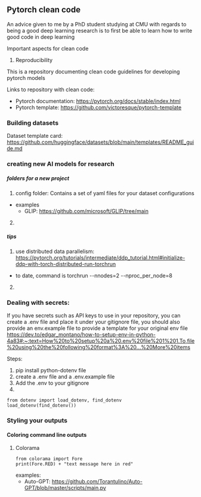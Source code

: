## Pytorch clean code 

An advice given to me by a PhD student studying at CMU with regards to being a good deep learning research is to first be able to learn how to write good code in deep learning

Important aspects for clean code
1. Reproducibility 

This is a repository documenting clean code guidelines for developing pytorch models

Links to repository with clean code:
- Pytorch documentation: https://pytorch.org/docs/stable/index.html
- Pytorch template: https://github.com/victoresque/pytorch-template  

### Building datasets 
Dataset template card: https://github.com/huggingface/datasets/blob/main/templates/README_guide.md

### creating new AI models for research
##### folders for a new project 
1. config folder: Contains a set of yaml files for your dataset configurations 
-   examples 
    - GLIP: https://github.com/microsoft/GLIP/tree/main 
2. 

##### tips
1. use distributed data parallelism: https://pytorch.org/tutorials/intermediate/ddp_tutorial.html#initialize-ddp-with-torch-distributed-run-torchrun 
- to date, command is torchrun --nnodes=2 --nproc_per_node=8
2. 

### Dealing with secrets: 
If you have secrets such as API keys to use in your repository, you can create a .env file and place it under your gitignore file, you should also provide an env.example file to provide a template for your original env file
https://dev.to/edgar_montano/how-to-setup-env-in-python-4a83#:~:text=How%20to%20setup%20a%20.env%20file%201%201.To,file%20using%20the%20following%20format%3A%20...%20More%20items

Steps: 
1. pip install python-dotenv file 
2. create a .env file and a .env.example file 
3. Add the .env to your gitignore 
4. 
```
from dotenv import load_dotenv, find_dotenv
load_dotenv(find_dotenv())
```

### Styling your outputs 
#### Coloring command line outputs 
1. Colorama 
    ```
    from colorama import Fore 
    print(Fore.RED) + "text message here in red"
    ```
    examples:
    - Auto-GPT: https://github.com/Torantulino/Auto-GPT/blob/master/scripts/main.py